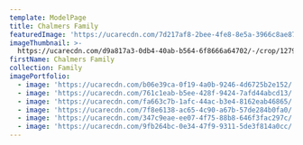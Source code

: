 ```yaml
---
template: ModelPage
title: Chalmers Family
featuredImage: 'https://ucarecdn.com/7d217af8-2bee-4fe8-8e5a-3966c8ae87c9/'
imageThumbnail: >-
  https://ucarecdn.com/d9a817a3-0db4-40ab-b564-6f8666a64702/-/crop/1279x1419/422,75/-/preview/
firstName: Chalmers Family
collection: Family
imagePortfolio:
  - image: 'https://ucarecdn.com/b06e39ca-0f19-4a0b-9246-4d6725b2e152/'
  - image: 'https://ucarecdn.com/761c1eab-b5ee-428f-9424-7afd44abcd13/'
  - image: 'https://ucarecdn.com/fa663c7b-1afc-44ac-b3e4-8162eab46865/'
  - image: 'https://ucarecdn.com/7f8e6138-ac65-4c90-a67b-57de284b0fa0/'
  - image: 'https://ucarecdn.com/347c9eae-ee07-4f75-88b8-646f3fac297c/'
  - image: 'https://ucarecdn.com/9fb264bc-0e34-47f9-9311-5de3f814a0cc/'
---
```



